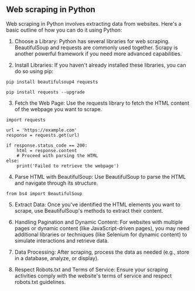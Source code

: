 ## Web scraping in Python

Web scraping in Python involves extracting data from websites. Here's a basic outline of how you can do it using Python:

1) Choose a Library: Python has several libraries for web scraping. BeautifulSoup and requests are commonly used together. Scrapy is another powerful framework if you need more advanced capabilities.

2) Install Libraries: If you haven't already installed these libraries, you can do so using pip:
```
pip install beautifulsoup4 requests

pip install requests --upgrade

```
3) Fetch the Web Page: Use the requests library to fetch the HTML content of the webpage you want to scrape.
```
import requests

url = 'https://example.com'
response = requests.get(url)

if response.status_code == 200:
    html = response.content
    # Proceed with parsing the HTML
else:
    print('Failed to retrieve the webpage')
```
4) Parse HTML with BeautifulSoup: Use BeautifulSoup to parse the HTML and navigate through its structure.
```
from bs4 import BeautifulSoup
```
5) Extract Data: Once you've identified the HTML elements you want to scrape, use BeautifulSoup's methods to extract their content.

6) Handling Pagination and Dynamic Content: For websites with multiple pages or dynamic content (like JavaScript-driven pages), you may need additional libraries or techniques (like Selenium for dynamic content) to simulate interactions and retrieve data.

7) Data Processing: After scraping, process the data as needed (e.g., store in a database, analyze, or display).

8) Respect Robots.txt and Terms of Service: Ensure your scraping activities comply with the website's terms of service and respect robots.txt guidelines.






